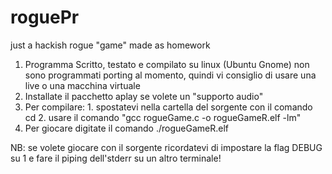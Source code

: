 # roguePr
just a hackish rogue "game" made as homework

1. Programma Scritto, testato e compilato su linux (Ubuntu Gnome)
   non sono programmati porting al momento, quindi vi consiglio
   di usare una live o una macchina virtuale
1. Installate il pacchetto aplay se volete un "supporto audio"
1. Per compilare:
       1. spostatevi nella cartella del sorgente con il comando cd
       2. usare il comando "gcc rogueGame.c -o rogueGameR.elf -lm"
1. Per giocare digitate il comando ./rogueGameR.elf

NB: se volete giocare con il sorgente ricordatevi di
    impostare la flag DEBUG su 1 e fare il piping
    dell'stderr su un altro terminale!
